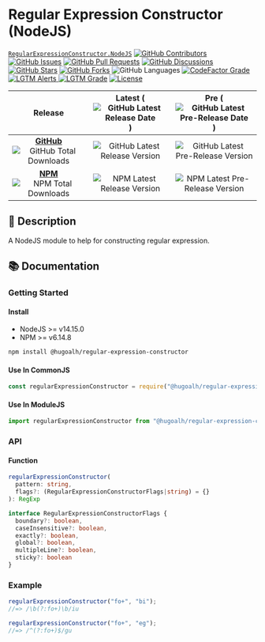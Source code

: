 # Regular Expression Constructor (NodeJS)

[`RegularExpressionConstructor.NodeJS`](https://github.com/hugoalh-studio/regular-expression-constructor-nodejs)
[![GitHub Contributors](https://img.shields.io/github/contributors/hugoalh-studio/regular-expression-constructor-nodejs?label=Contributors&logo=github&logoColor=ffffff&style=flat-square)](https://github.com/hugoalh-studio/regular-expression-constructor-nodejs/graphs/contributors)
[![GitHub Issues](https://img.shields.io/github/issues-raw/hugoalh-studio/regular-expression-constructor-nodejs?label=Issues&logo=github&logoColor=ffffff&style=flat-square)](https://github.com/hugoalh-studio/regular-expression-constructor-nodejs/issues)
[![GitHub Pull Requests](https://img.shields.io/github/issues-pr-raw/hugoalh-studio/regular-expression-constructor-nodejs?label=Pull%20Requests&logo=github&logoColor=ffffff&style=flat-square)](https://github.com/hugoalh-studio/regular-expression-constructor-nodejs/pulls)
[![GitHub Discussions](https://img.shields.io/github/discussions/hugoalh-studio/regular-expression-constructor-nodejs?label=Discussions&logo=github&logoColor=ffffff&style=flat-square)](https://github.com/hugoalh-studio/regular-expression-constructor-nodejs/discussions)
[![GitHub Stars](https://img.shields.io/github/stars/hugoalh-studio/regular-expression-constructor-nodejs?label=Stars&logo=github&logoColor=ffffff&style=flat-square)](https://github.com/hugoalh-studio/regular-expression-constructor-nodejs/stargazers)
[![GitHub Forks](https://img.shields.io/github/forks/hugoalh-studio/regular-expression-constructor-nodejs?label=Forks&logo=github&logoColor=ffffff&style=flat-square)](https://github.com/hugoalh-studio/regular-expression-constructor-nodejs/network/members)
![GitHub Languages](https://img.shields.io/github/languages/count/hugoalh-studio/regular-expression-constructor-nodejs?label=Languages&logo=github&logoColor=ffffff&style=flat-square)
[![CodeFactor Grade](https://img.shields.io/codefactor/grade/github/hugoalh-studio/regular-expression-constructor-nodejs?label=Grade&logo=codefactor&logoColor=ffffff&style=flat-square)](https://www.codefactor.io/repository/github/hugoalh-studio/regular-expression-constructor-nodejs)
[![LGTM Alerts](https://img.shields.io/lgtm/alerts/g/hugoalh-studio/regular-expression-constructor-nodejs?label=Alerts&logo=lgtm&logoColor=ffffff&style=flat-square)
![LGTM Grade](https://img.shields.io/lgtm/grade/javascript/g/hugoalh-studio/regular-expression-constructor-nodejs?label=Grade&logo=lgtm&logoColor=ffffff&style=flat-square)](https://lgtm.com/projects/g/hugoalh-studio/regular-expression-constructor-nodejs)
[![License](https://img.shields.io/static/v1?label=License&message=MIT&style=flat-square)](./LICENSE.md)

| **Release** | **Latest** (![GitHub Latest Release Date](https://img.shields.io/github/release-date/hugoalh-studio/regular-expression-constructor-nodejs?label=%20&style=flat-square)) | **Pre** (![GitHub Latest Pre-Release Date](https://img.shields.io/github/release-date-pre/hugoalh-studio/regular-expression-constructor-nodejs?label=%20&style=flat-square)) |
|:-:|:-:|:-:|
| [**GitHub**](https://github.com/hugoalh-studio/regular-expression-constructor-nodejs/releases) ![GitHub Total Downloads](https://img.shields.io/github/downloads/hugoalh-studio/regular-expression-constructor-nodejs/total?label=%20&style=flat-square) | ![GitHub Latest Release Version](https://img.shields.io/github/release/hugoalh-studio/regular-expression-constructor-nodejs?sort=semver&label=%20&style=flat-square) | ![GitHub Latest Pre-Release Version](https://img.shields.io/github/release/hugoalh-studio/regular-expression-constructor-nodejs?include_prereleases&sort=semver&label=%20&style=flat-square) |
| [**NPM**](https://www.npmjs.com/package/@hugoalh/regular-expression-constructor) ![NPM Total Downloads](https://img.shields.io/npm/dt/@hugoalh/regular-expression-constructor?label=%20&style=flat-square) | ![NPM Latest Release Version](https://img.shields.io/npm/v/@hugoalh/regular-expression-constructor/latest?label=%20&style=flat-square) | ![NPM Latest Pre-Release Version](https://img.shields.io/npm/v/@hugoalh/regular-expression-constructor/pre?label=%20&style=flat-square) |

## 📝 Description

A NodeJS module to help for constructing regular expression.

## 📚 Documentation

### Getting Started

#### Install

- NodeJS >= v14.15.0
- NPM >= v6.14.8

```sh
npm install @hugoalh/regular-expression-constructor
```

#### Use In CommonJS

```js
const regularExpressionConstructor = require("@hugoalh/regular-expression-constructor");
```

#### Use In ModuleJS

```js
import regularExpressionConstructor from "@hugoalh/regular-expression-constructor";
```

### API

#### Function

```ts
regularExpressionConstructor(
  pattern: string,
  flags?: (RegularExpressionConstructorFlags|string) = {}
): RegExp

interface RegularExpressionConstructorFlags {
  boundary?: boolean,
  caseInsensitive?: boolean,
  exactly?: boolean,
  global?: boolean,
  multipleLine?: boolean,
  sticky?: boolean
}
```

### Example

```js
regularExpressionConstructor("fo+", "bi");
//=> /\b(?:fo+)\b/iu

regularExpressionConstructor("fo+", "eg");
//=> /^(?:fo+)$/gu
```
